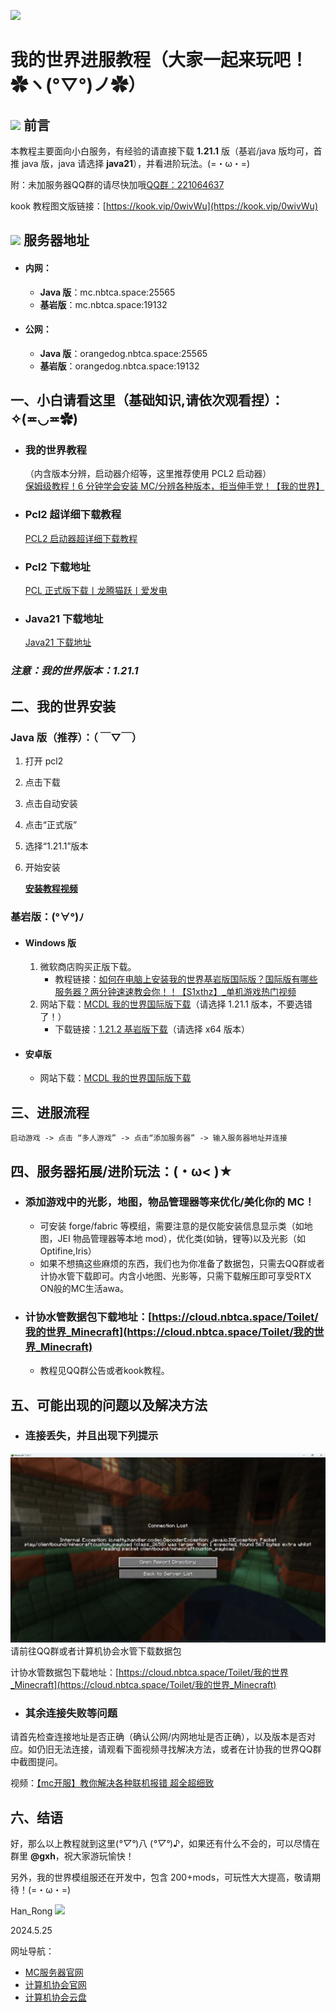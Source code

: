 ![](https://d10mhq06fikmnr.cloudfront.net/cms-content/game-landingpages/minecraft/Gaming-Editions_Minecraft_Hero-min.jpg)
# 我的世界进服教程（大家一起来玩吧！✿ヽ(°▽°)ノ✿）

## ![](https://th.bing.com/th?id=ODLS.438cc5b1-8410-4b9e-8267-6020371dbe9d&w=32&h=32&qlt=98&pcl=fffffa&o=6&pid=1.2) 前言
本教程主要面向小白服务，有经验的请直接下载 **1.21.1** 版（基岩/java 版均可，首推 java 版，java 请选择 **java21**），并看进阶玩法。(=・ω・=)

附：未加服务器QQ群的请尽快加哦[QQ群：221064637](https://qm.qq.com/q/mCqGc3KbGC)

kook 教程图文版链接：[https://kook.vip/0wivWu](https://kook.vip/0wivWu)

## ![](https://th.bing.com/th?id=ODLS.6896f733-4a83-4c4f-8539-0667d277290e&w=32&h=32&qlt=93&pcl=fffffa&o=6&pid=1.2) 服务器地址
* #### 内网：
  - **Java 版**：mc.nbtca.space:25565
  - **基岩版**：mc.nbtca.space:19132
* #### 公网：
  - **Java 版**：orangedog.nbtca.space:25565
  - **基岩版**：orangedog.nbtca.space:19132

## 一、小白请看这里（基础知识,请依次观看捏）：✧(≖◡≖✿)
- ### 我的世界教程
    （内含版本分辨，启动器介绍等，这里推荐使用 PCL2 启动器）  
[保姆级教程！6 分钟学会安装 MC/分辨各种版本，拒当伸手党！【我的世界】](https://www.bilibili.com/video/BV1og41137kf/?spm_id_from=333.337.search-card.all.click&vd_source=8dc15613db3715af52878600362ccba4)

- ### Pcl2 超详细下载教程
    [PCL2 启动器超详细下载教程](https://www.bilibili.com/video/BV1U34y1S71y/?spm_id_from=333.337.search-card.all.click&vd_source=8dc15613db3715af52878600362ccba4)



- ### Pcl2 下载地址
    [PCL 正式版下载丨龙腾猫跃丨爱发电](https://afdian.net)



- ### Java21 下载地址
    [Java21 下载地址](https://download.oracle.com/java/21/latest/jdk-21_windows-x64_bin.exe)



### *注意：我的世界版本：1.21.1*




##  二、我的世界安装
### Java 版（推荐）：（ ￣▽￣）
1. 打开 pcl2
2. 点击下载
3. 点击自动安装
4. 点击“正式版”
5. 选择“1.21.1”版本
6. 开始安装

    [**安装教程视频**](https://www.bilibili.com/video/BV1og41137kf/?spm_id_from=333.337.search-card.all.click&vd_source=8dc15613db3715af52878600362ccba4)



### 基岩版：(°∀°)ﾉ
* #### Windows 版
  1. 微软商店购买正版下载。
      - 教程链接：[如何在电脑上安装我的世界基岩版国际版？国际版有哪些服务器？两分钟速速教会你！！【S1xthz】_单机游戏热门视频](https://www.bilibili.com/video/BV1bV4y1b7Tm/?spm_id_from=333.337.search-card.all.click&vd_source=8dc15613db3715af52878600362ccba4)
  2. 网站下载：[MCDL 我的世界国际版下载](https://minebbs.com)（请选择 1.21.1 版本，不要选错了！）
      - 下载链接：[1.21.2 基岩版下载](https://cloud.nyan.run/s/3JrHP?path=%2F)（请选择 x64 版本）

* #### 安卓版
   - 网站下载：[MCDL 我的世界国际版下载](https://minebbs.com)  



## 三、进服流程
    启动游戏 -> 点击 “多人游戏” -> 点击“添加服务器” -> 输入服务器地址并连接


## 四、服务器拓展/进阶玩法：(・ω< )★

*  ### 添加游戏中的光影，地图，物品管理器等来优化/美化你的 MC！
   - 可安装 forge/fabric 等模组，需要注意的是仅能安装信息显示类（如地图，JEI 物品管理器等本地 mod），优化类(如钠，锂等)以及光影（如 Optifine,Iris）
   - 如果不想搞这些麻烦的东西，我们也为你准备了数据包，只需去QQ群或者计协水管下载即可。内含小地图、光影等，只需下载解压即可享受RTX ON般的MC生活awa。
*  ### 计协水管数据包下载地址：[https://cloud.nbtca.space/Toilet/我的世界_Minecraft](https://cloud.nbtca.space/Toilet/我的世界_Minecraft)
   - 教程见QQ群公告或者kook教程。

## 五、可能出现的问题以及解决方法
* ### 连接丢失，并且出现下列提示
![](./static/picture/Connection%20Lost.jpg)
请前往QQ群或者计算机协会水管下载数据包

计协水管数据包下载地址：[https://cloud.nbtca.space/Toilet/我的世界_Minecraft](https://cloud.nbtca.space/Toilet/我的世界_Minecraft)

* ### 其余连接失败等问题
请首先检查连接地址是否正确（确认公网/内网地址是否正确），以及版本是否对应。如仍旧无法连接，请观看下面视频寻找解决方法，或者在计协我的世界QQ群中截图提问。

视频：[【mc开服】教你解决各种联机报错 超全超细致](https://www.bilibili.com/video/BV13g41157mP)

## 六、结语
好，那么以上教程就到这里(*°▽°*)八 (*°▽°*)♪，如果还有什么不会的，可以尽情在群里 **@gxh**，祝大家游玩愉快！

另外，我的世界模组服还在开发中，包含 200+mods，可玩性大大提高，敬请期待！(=・ω・=)


Han_Rong  ![](https://th.bing.com/th?id=ODLS.e36f5f9f-281d-4679-bad0-5b1532ba64ec&w=32&h=32&qlt=95&pcl=fffffa&o=6&pid=1.2)

2024.5.25

网址导航：
- [MC服务器官网](httpss://mc.nbtca.space)
- [计算机协会官网](https://www.nbtca.space)
- [计算机协会云盘](https://cloud.nbtca.space)